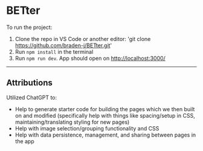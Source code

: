 # BETter

To run the project:

1. Clone the repo in VS Code or another editor: 'git clone https://github.com/braden-j/BETter.git'
2. Run `npm install` in the terminal  
3. Run `npm run dev`. App should open on [http://localhost:3000/](http://localhost:3000/)

---

## Attributions

Utilized ChatGPT to:
- Help to generate starter code for building the pages which we then built on and modified (specifically help with things like spacing/setup in CSS, maintaining/translating styling for new pages)
- Help with image selection/grouping functionality and CSS
- Help with data persistence, management, and sharing between pages in the app
